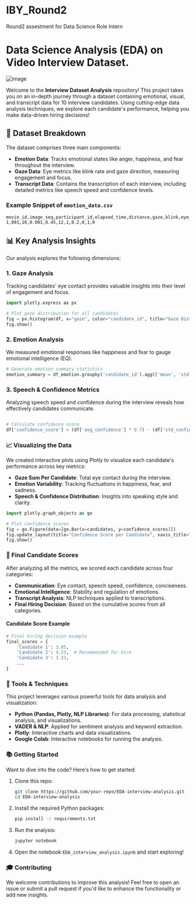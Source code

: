 # IBY_Round2
Round2 assestment for Data Science Role Intern 

# Data Science Analysis (EDA) on Video Interview Dataset.

![image](https://github.com/user-attachments/assets/fb3b7f4c-9162-450e-8a76-8c66f690cc58)


Welcome to the **Interview Dataset Analysis** repository! This project takes you on an in-depth journey through a dataset containing emotional, visual, and transcript data for 10 interview candidates. Using cutting-edge data analysis techniques, we explore each candidate's performance, helping you make data-driven hiring decisions!

## 📝 Dataset Breakdown

The dataset comprises three main components:

- **Emotion Data**: Tracks emotional states like anger, happiness, and fear throughout the interview. 
- **Gaze Data**: Eye metrics like blink rate and gaze direction, measuring engagement and focus.
- **Transcript Data**: Contains the transcription of each interview, including detailed metrics like speech speed and confidence levels.

### Example Snippet of `emotion_data.csv`

```csv
movie_id,image_seq,participant_id,elapsed_time,distance,gaze,blink,eye_offset,angry,happy,sad
1,001,10,0.001,0.45,12,1,0.2,0,1,0
``` 

## 📊 Key Analysis Insights
Our analysis explores the following dimensions:

### 1. Gaze Analysis
Tracking candidates' eye contact provides valuable insights into their level of engagement and focus.

```python
import plotly.express as px

# Plot gaze distribution for all candidates
fig = px.histogram(df, x="gaze", color="candidate_id", title="Gaze Distribution Across Candidates")
fig.show()
```

### 2. Emotion Analysis
We measured emotional responses like happiness and fear to gauge emotional intelligence (EQ).

```python
# Generate emotion summary statistics
emotion_summary = df_emotion.groupby('candidate_id').agg(['mean', 'std'])
```

### 3. Speech & Confidence Metrics
Analyzing speech speed and confidence during the interview reveals how effectively candidates communicate.

``` python

# Calculate confidence score
df['confidence_score'] = (df['avg_confidence'] * 0.7) - (df['std_confidence'] * 0.3)
```

### 📈 Visualizing the Data
We created interactive plots using Plotly to visualize each candidate's performance across key metrics:

- **Gaze Sum Per Candidate**: Total eye contact during the interview.
- **Emotion Variability**: Tracking fluctuations in happiness, fear, and sadness.
- **Speech & Confidence Distribution**: Insights into speaking style and clarity.

```python
import plotly.graph_objects as go

# Plot confidence scores
fig = go.Figure(data=[go.Bar(x=candidates, y=confidence_scores)])
fig.update_layout(title="Confidence Score per Candidate", xaxis_title="Candidate", yaxis_title="Confidence Score")
fig.show()
```

### 🚀 Final Candidate Scores
After analyzing all the metrics, we scored each candidate across four categories:

- **Communication**: Eye contact, speech speed, confidence, conciseness.
- **Emotional Intelligence**: Stability and regulation of emotions.
- **Transcript Analysis**: NLP techniques applied to transcriptions.
- **Final Hiring Decision**: Based on the cumulative scores from all categories.

#### Candidate Score Example

```python
# Final hiring decision example
final_scores = {
    'Candidate 1': 3.05,
    'Candidate 2': 4.23,  # Recommended for hire
    'Candidate 3': 3.23,
    ...
}
```

### 🔧 Tools & Techniques
This project leverages various powerful tools for data analysis and visualization:

- **Python (Pandas, Plotly, NLP Libraries)**: For data processing, statistical analysis, and visualizations.
- **VADER & NLP**: Applied for sentiment analysis and keyword extraction.
- **Plotly**: Interactive charts and data visualizations.
- **Google Colab**: Interactive notebooks for running the analysis.

### 📚 Getting Started
Want to dive into the code? Here's how to get started:

1. Clone this repo:

    ```bash
    git clone https://github.com/your-repo/EDA-interview-analysis.git
    cd EDA-interview-analysis
    ```

2. Install the required Python packages:

    ```bash
    pip install -r requirements.txt
    ```

3. Run the analysis:

    ```bash
    jupyter notebook
    ```

4. Open the notebook `EDA_interview_analysis.ipynb` and start exploring!

### 🎓 Contributing
We welcome contributions to improve this analysis! Feel free to open an issue or submit a pull request if you'd like to enhance the functionality or add new insights.
